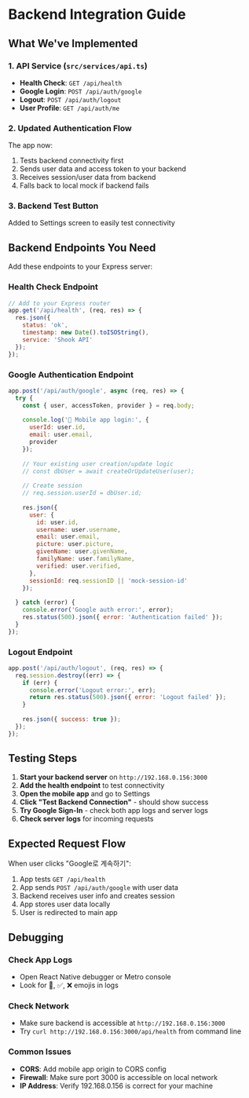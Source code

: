 # Backend Integration Guide

## What We've Implemented

### 1. API Service (`src/services/api.ts`)
- **Health Check**: `GET /api/health`
- **Google Login**: `POST /api/auth/google`  
- **Logout**: `POST /api/auth/logout`
- **User Profile**: `GET /api/auth/me`

### 2. Updated Authentication Flow
The app now:
1. Tests backend connectivity first
2. Sends user data and access token to your backend
3. Receives session/user data from backend
4. Falls back to local mock if backend fails

### 3. Backend Test Button
Added to Settings screen to easily test connectivity

## Backend Endpoints You Need

Add these endpoints to your Express server:

### Health Check Endpoint
```javascript
// Add to your Express router
app.get('/api/health', (req, res) => {
  res.json({
    status: 'ok',
    timestamp: new Date().toISOString(),
    service: 'Shook API'
  });
});
```

### Google Authentication Endpoint
```javascript
app.post('/api/auth/google', async (req, res) => {
  try {
    const { user, accessToken, provider } = req.body;
    
    console.log('📱 Mobile app login:', { 
      userId: user.id, 
      email: user.email, 
      provider 
    });
    
    // Your existing user creation/update logic
    // const dbUser = await createOrUpdateUser(user);
    
    // Create session
    // req.session.userId = dbUser.id;
    
    res.json({
      user: {
        id: user.id,
        username: user.username,
        email: user.email,
        picture: user.picture,
        givenName: user.givenName,
        familyName: user.familyName,
        verified: user.verified,
      },
      sessionId: req.sessionID || 'mock-session-id'
    });
    
  } catch (error) {
    console.error('Google auth error:', error);
    res.status(500).json({ error: 'Authentication failed' });
  }
});
```

### Logout Endpoint
```javascript
app.post('/api/auth/logout', (req, res) => {
  req.session.destroy((err) => {
    if (err) {
      console.error('Logout error:', err);
      return res.status(500).json({ error: 'Logout failed' });
    }
    
    res.json({ success: true });
  });
});
```

## Testing Steps

1. **Start your backend server** on `http://192.168.0.156:3000`
2. **Add the health endpoint** to test connectivity
3. **Open the mobile app** and go to Settings
4. **Click "Test Backend Connection"** - should show success
5. **Try Google Sign-In** - check both app logs and server logs
6. **Check server logs** for incoming requests

## Expected Request Flow

When user clicks "Google로 계속하기":
1. App tests `GET /api/health`
2. App sends `POST /api/auth/google` with user data
3. Backend receives user info and creates session
4. App stores user data locally
5. User is redirected to main app

## Debugging

### Check App Logs
- Open React Native debugger or Metro console
- Look for 🚀, ✅, ❌ emojis in logs

### Check Network
- Make sure backend is accessible at `http://192.168.0.156:3000`
- Try `curl http://192.168.0.156:3000/api/health` from command line

### Common Issues
- **CORS**: Add mobile app origin to CORS config
- **Firewall**: Make sure port 3000 is accessible on local network
- **IP Address**: Verify 192.168.0.156 is correct for your machine